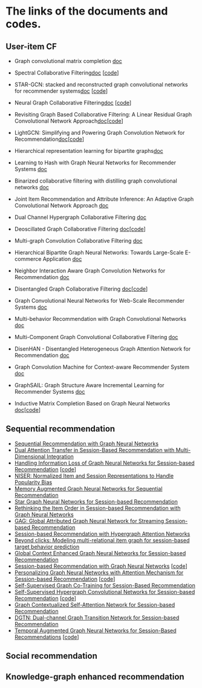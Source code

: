 # The links of the documents and codes. 


## User-item CF

* Graph convolutional matrix completion [doc](https://www.kdd.org/kdd2018/files/deep-learning-day/DLDay18_paper_32.pdf) 
* Spectral Collaborative Filtering[doc](https://dl.acm.org/doi/abs/10.1145/3240323.3240343) [[code](https://github.com/lzheng21/SpectralCF)]
* STAR-GCN: stacked and reconstructed graph convolutional networks for recommender systems[doc](https://dl.acm.org/citation.cfm?id=3367634) [[code](https://github.com/jennyzhang0215/STAR-GCN)]
* Neural Graph Collaborative Filtering[doc](https://dl.acm.org/doi/abs/10.1145/3331184.3331267) [[code](https://github.com/xiangwang1223/neural_graph_collaborative_filtering)]
* Revisiting Graph Based Collaborative Filtering: A Linear Residual Graph Convolutional Network Approach[doc](https://www.aaai.org/ojs/index.php/AAAI/article/view/5330)[[code](https://github.com/newlei/LR-GCCF)]
* LightGCN: Simplifying and Powering Graph Convolution Network for Recommendation[doc](https://arxiv.org/abs/2002.02126)[[code](https://github.com/gusye1234/LightGCN-PyTorch)]
* Hierarchical representation learning for bipartite graphs[doc](https://www.ijcai.org/Proceedings/2019/0398.pdf)
* Learning to Hash with Graph Neural Networks for Recommender Systems [doc](https://dl.acm.org/doi/abs/10.1145/3366423.3380266)
* Binarized collaborative filtering with distilling graph convolutional networks [doc](https://www.ijcai.org/Proceedings/2019/0667.pdf)
* Joint Item Recommendation and Attribute Inference: An Adaptive Graph Convolutional Network Approach [doc](https://arxiv.org/abs/2005.12021)


* Dual Channel Hypergraph Collaborative Filtering [doc](https://dl.acm.org/doi/abs/10.1145/3394486.3403253)
* Deoscillated Graph Collaborative Filtering [doc](https://arxiv.org/abs/2011.02100)[[code](https://github.com/JimLiu96/DeosciRec)]
* Multi-graph Convolution Collaborative Filtering [doc](https://arxiv.org/pdf/2001.00267.pdf)

* Hierarchical Bipartite Graph Neural Networks: Towards Large-Scale E-commerce Application [doc](https://conferences.computer.org/icde/2020/pdfs/ICDE2020-5acyuqhpJ6L9P042wmjY1p/290300b677/290300b677.pdf)
* Neighbor Interaction Aware Graph Convolution Networks for Recommendation [doc](https://dl.acm.org/doi/abs/10.1145/3397271.3401123)
* Disentangled Graph Collaborative Filtering [doc](https://dl.acm.org/doi/abs/10.1145/3397271.3401137)[[code](https://github.com/xiangwang1223/disentangled_graph_collaborative_filtering)]
* Graph Convolutional Neural Networks for Web-Scale Recommender Systems [doc](https://dl.acm.org/doi/abs/10.1145/3219819.3219890)

* Multi-behavior Recommendation with Graph Convolutional Networks [doc](https://dl.acm.org/doi/abs/10.1145/3397271.3401072)
* Multi-Component Graph Convolutional Collaborative Filtering [doc](https://arxiv.org/abs/1911.10699)
* DisenHAN - Disentangled Heterogeneous Graph Attention Network for Recommendation [doc](https://dl.acm.org/doi/abs/10.1145/3340531.3411996)
* Graph Convolution Machine for Context-aware Recommender System [doc](https://arxiv.org/abs/2001.11402)
* GraphSAIL: Graph Structure Aware Incremental Learning for Recommender Systems [doc](https://dl.acm.org/doi/abs/10.1145/3340531.3412754)
* Inductive Matrix Completion Based on Graph Neural Networks [doc](https://arxiv.org/abs/1904.1205)[[code](https://github.com/muhanzhang/IGMC)]

## Sequential recommendation

* [Sequential Recommendation with Graph Neural Networks](https://arxiv.org/pdf/2106.14226.pdf)
* [Dual Attention Transfer in Session-Based Recommendation with Multi-
Dimensional Integration](https://dl.acm.org/doi/abs/10.1145/3404835.3462866)
* [Handling Information Loss of Graph Neural Networks for Session-based Recommendation](https://dl.acm.org/doi/abs/10.1145/3394486.3403170) [[code](https://github.com/twchen/lessr)]
* [NISER: Normalized Item and Session Representations to Handle Popularity Bias](https://ui.adsabs.harvard.edu/abs/2019arXiv190904276G/abstract)
* [Memory Augmented Graph Neural Networks for Sequential Recommendation](https://arxiv.org/abs/1912.11730)
* [Star Graph Neural Networks for Session-based Recommendation](https://dl.acm.org/doi/abs/10.1145/3340531.3412014)
* [Rethinking the Item Order in Session-based Recommendation with Graph Neural Networks](https://dl.acm.org/doi/abs/10.1145/3357384.3358010)
* [GAG: Global Attributed Graph Neural Network for Streaming Session-based Recommendation](https://dl.acm.org/doi/abs/10.1145/3397271.3401109)
* [Session-based Recommendation with Hypergraph Attention Networks](http://people.tamu.edu/~jwang713/pubs/SHARE-sdm2021.pdf)
* [Beyond clicks: Modeling multi-relational item graph for session-based target behavior prediction](https://dl.acm.org/doi/abs/10.1145/3366423.3380077)
* [Global Context Enhanced Graph Neural Networks for Session-based Recommendation](https://dl.acm.org/doi/abs/10.1145/3397271.3401142)
* [Session-based Recommendation with Graph Neural Networks](https://www.aaai.org/ojs/index.php/AAAI/article/view/3804) [[code](https://github.com/CRIPAC-DIG/SR-GNN)]
* [Personalizing Graph Neural Networks with Attention Mechanism for Session-based Recommendation](https://arxiv.org/abs/1910.08887) [[code](https://github.com/CRIPAC-DIG/A-PGNN)]
* [Self-Supervised Graph Co-Training for Session-Based Recommendation](https://arxiv.org/pdf/2108.10560.pdf) 
* [Self-Supervised Hypergraph Convolutional Networks for Session-based Recommendation](https://ojs.aaai.org/index.php/AAAI/article/view/16578/16385) [[code](https://github.com/xiaxin1998/DHCN)]
* [Graph Contextualized Self-Attention Network for Session-based Recommendation](https://www.ijcai.org/Proceedings/2019/0547.pdf)
* [DGTN: Dual-channel Graph Transition Network for Session-based Recommendation](https://arxiv.org/abs/2009.10002)
* [Temporal Augmented Graph Neural Networks for Session-Based Recommendations](https://dl.acm.org/doi/abs/10.1145/3404835.3463112) [[code](https://github.com/CRIPAC-DIG/TAGNN)]

## Social recommendation

## Knowledge-graph enhanced recommendation